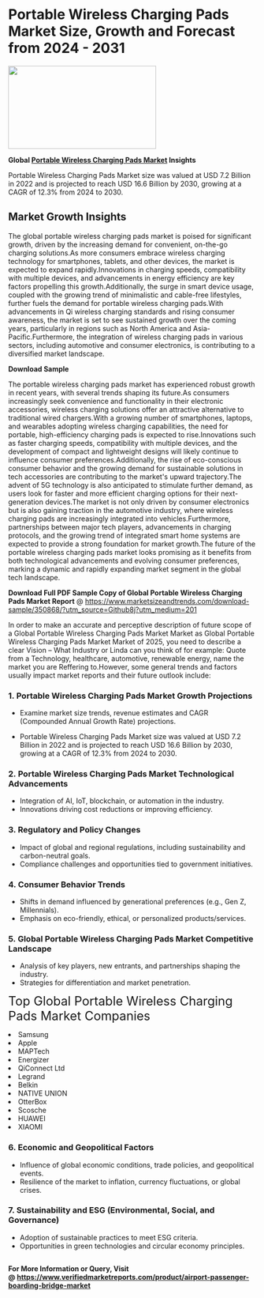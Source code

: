 <H1>Portable Wireless Charging Pads Market Size, Growth and Forecast from 2024 - 2031</H1><img class="aligncenter size-medium wp-image-584254" src="https://thirdeyenews.in/wp-content/uploads/2024/09/Global-Market-Research-300x168.jpeg" alt="" width="300" height="168" /><p><strong>Global&nbsp;<a href="https://www.marketsizeandtrends.com/download-sample/350868/?utm_source=Github8j?utm_medium=201">Portable Wireless Charging Pads Market</a> Insights</strong></p><p>Portable Wireless Charging Pads Market size was valued at USD 7.2 Billion in 2022 and is projected to reach USD 16.6 Billion by 2030, growing at a CAGR of 12.3% from 2024 to 2030.</p><p><h2>Market Growth Insights</h2> <p>The global portable wireless charging pads market is poised for significant growth, driven by the increasing demand for convenient, on-the-go charging solutions.As more consumers embrace wireless charging technology for smartphones, tablets, and other devices, the market is expected to expand rapidly.Innovations in charging speeds, compatibility with multiple devices, and advancements in energy efficiency are key factors propelling this growth.Additionally, the surge in smart device usage, coupled with the growing trend of minimalistic and cable-free lifestyles, further fuels the demand for portable wireless charging pads.With advancements in Qi wireless charging standards and rising consumer awareness, the market is set to see sustained growth over the coming years, particularly in regions such as North America and Asia-Pacific.Furthermore, the integration of wireless charging pads in various sectors, including automotive and consumer electronics, is contributing to a diversified market landscape.</p> <p><strong>Download Sample</strong></p> <p>The portable wireless charging pads market has experienced robust growth in recent years, with several trends shaping its future.As consumers increasingly seek convenience and functionality in their electronic accessories, wireless charging solutions offer an attractive alternative to traditional wired chargers.With a growing number of smartphones, laptops, and wearables adopting wireless charging capabilities, the need for portable, high-efficiency charging pads is expected to rise.Innovations such as faster charging speeds, compatibility with multiple devices, and the development of compact and lightweight designs will likely continue to influence consumer preferences.Additionally, the rise of eco-conscious consumer behavior and the growing demand for sustainable solutions in tech accessories are contributing to the market's upward trajectory.The advent of 5G technology is also anticipated to stimulate further demand, as users look for faster and more efficient charging options for their next-generation devices.The market is not only driven by consumer electronics but is also gaining traction in the automotive industry, where wireless charging pads are increasingly integrated into vehicles.Furthermore, partnerships between major tech players, advancements in charging protocols, and the growing trend of integrated smart home systems are expected to provide a strong foundation for market growth.The future of the portable wireless charging pads market looks promising as it benefits from both technological advancements and evolving consumer preferences, marking a dynamic and rapidly expanding market segment in the global tech landscape.</p> <p><span class=""><strong>Download Full PDF Sample Copy of Global Portable Wireless Charging Pads Market Report</strong> @ <a href="https://www.marketsizeandtrends.com/download-sample/350868/?utm_source=Github8j?utm_medium=201" target="_blank">https://www.marketsizeandtrends.com/download-sample/350868/?utm_source=Github8j?utm_medium=201</a></span></p><p>In order to make an accurate and perceptive description of future scope of a Global&nbsp;Portable Wireless Charging Pads Market Market as Global&nbsp;Portable Wireless Charging Pads Market Market of 2025, you need to describe a clear Vision &ndash; What Industry or Linda can you think of for example: Quote from a Technology, healthcare, automotive, renewable energy, name the market you are Reffering to.However, some general trends and factors usually impact market reports and their future outlook include:</p><h3>1.&nbsp;<strong>Portable Wireless Charging Pads Market Growth Projections</strong></h3><ul><li>Examine market size trends, revenue estimates and CAGR (Compounded Annual Growth Rate) projections.</li><li><p>Portable Wireless Charging Pads Market size was valued at USD 7.2 Billion in 2022 and is projected to reach USD 16.6 Billion by 2030, growing at a CAGR of 12.3% from 2024 to 2030.</p></li></ul><h3>2.&nbsp;<strong>Portable Wireless Charging Pads Market Technological Advancements</strong></h3><ul><li>Integration of AI, IoT, blockchain, or automation in the industry.</li><li>Innovations driving cost reductions or improving efficiency.</li></ul><h3>3.&nbsp;<strong>Regulatory and Policy Changes</strong></h3><ul><li>Impact of global and regional regulations, including sustainability and carbon-neutral goals.</li><li>Compliance challenges and opportunities tied to government initiatives.</li></ul><h3>4.&nbsp;<strong>Consumer Behavior Trends</strong></h3><ul><li>Shifts in demand influenced by generational preferences (e.g., Gen Z, Millennials).</li><li>Emphasis on eco-friendly, ethical, or personalized products/services.</li></ul><h3>5.&nbsp;<strong>Global Portable Wireless Charging Pads Market Competitive Landscape</strong></h3><ul><li>Analysis of key players, new entrants, and partnerships shaping the industry.</li><li>Strategies for differentiation and market penetration.</li></ul><p data-pm-slice="1 1 []"><span style="color: inherit; font-family: inherit; font-size: 25px;">Top Global Portable Wireless Charging Pads Market Companies</span></p><div class="" data-test-id=""><p><li>Samsung</li><li> Apple</li><li> MAPTech</li><li> Energizer</li><li> QiConnect Ltd</li><li> Legrand</li><li> Belkin</li><li> NATIVE UNION</li><li> OtterBox</li><li> Scosche</li><li> HUAWEI</li><li> XIAOMI</li></p></div><h3>6.&nbsp;<strong>Economic and Geopolitical Factors</strong></h3><ul><li>Influence of global economic conditions, trade policies, and geopolitical events.</li><li>Resilience of the market to inflation, currency fluctuations, or global crises.</li></ul><h3>7.&nbsp;<strong>Sustainability and ESG (Environmental, Social, and Governance)</strong></h3><ul><li>Adoption of sustainable practices to meet ESG criteria.</li><li>Opportunities in green technologies and circular economy principles.</li></ul><h2><strong style="font-size: 14px;">For More Information or Query, Visit @&nbsp;</strong><a style="background-color: #ffffff; font-size: 14px;" href="https://www.marketsizeandtrends.com/report/portable-wireless-charging-pads-market/" target="_blank">https://www.verifiedmarketreports.com/product/airport-passenger-boarding-bridge-market</a></h2>